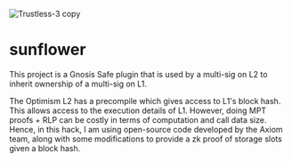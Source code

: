 ![Trustless-3 copy](https://github.com/zemse/sunflower/assets/22412996/ae804c27-8be9-4d2b-bf05-203e9d3a5fc8)

# sunflower

This project is a Gnosis Safe plugin that is used by a multi-sig on L2 to inherit ownership of a multi-sig on L1.

The Optimism L2 has a precompile which gives access to L1's block hash. This allows access to the execution details of L1. However, doing MPT proofs + RLP can be costly in terms of computation and call data size. Hence, in this hack, I am using open-source code developed by the Axiom team, along with some modifications to provide a zk proof of storage slots given a block hash.
